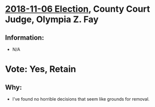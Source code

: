 # [2018-11-06 Election](../README.md), County Court Judge, Olympia Z. Fay

## Information:

* N/A

# Vote: Yes, Retain

## Why:

* I've found no horrible decisions that seem like grounds for removal.
